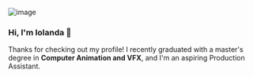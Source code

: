 ![image]({[BadgeURLHere](https://custom-icon-badges.herokuapp.com/badge/comet%20ml-262c3e?style=for-the-badge&logo=logo_comet_ml&logoColor=white)})
### Hi, I'm Iolanda 👋

Thanks for checking out my profile! I recently graduated with a master's degree in **Computer Animation and VFX**, and I'm an aspiring Production Assistant.
<!--
**Iindenshield/Iindenshield** is a 
**Iindenshield/Iindenshield** is a ✨ _special_ ✨ repository because its `README.md` (this file) appears on your GitHub profile.

Here are some ideas to get you started:

- 🔭 I’m currently working on ...
- 🌱 I’m currently learning ...
- 👯 I’m looking to collaborate on ...
- 🤔 I’m looking for help with ...
- 💬 Ask me about ...
- 📫 How to reach me: ...
- 😄 Pronouns: ...
- ⚡ Fun fact: ...
-->
